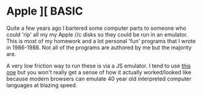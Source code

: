 # Apple ][ BASIC

Quite a few years ago I bartered some computer parts to someone who could 'rip' all my my Apple //c disks so they could be run in an emulator.  This is most of my homework and a lot personal 'fun' programs that I wrote in 1986-1988.  Not all of the programs are authored by me but the majority are.  


A very low friction way to run these is via a JS emulator.  I tend to use [this one](https://www.calormen.com/jsbasic/) but you won't really get a sense of how it actually worked/looked like because modern browsers can emulate 40 year old interpreted computer languages at blazing speed.